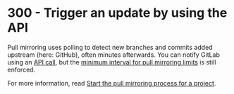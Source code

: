 # 300 - Trigger an update by using the API

Pull mirroring uses polling to detect new branches and commits added upstream (here: GitHub), often minutes afterwards. You can notify GitLab using an [API call](https://docs.gitlab.com/ee/api/projects.html#start-the-pull-mirroring-process-for-a-project), but the [minimum interval for pull mirroring limits](https://docs.gitlab.com/ee/user/project/repository/mirror/index.html#force-an-update) is still enforced.

For more information, read [Start the pull mirroring process for a project](https://docs.gitlab.com/ee/api/projects.html#start-the-pull-mirroring-process-for-a-project).
